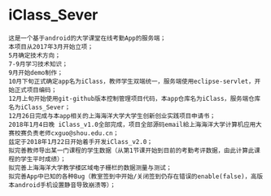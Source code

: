# iClass_Sever
	这是一个基于android的大学课堂在线考勤App的服务端；
	本项目从2017年3月开始立项；
	5月确定技术方向；
	7-9月学习技术知识；
	9月开始demo制作；
	10月下旬正式确定app名为iClass，教师学生双端统一，服务端使用eclipse-servlet，开始正式项目编码；
	12月上旬开始使用git-github版本控制管理项目代码，本app仓库名为iClass，服务端仓库名为iClass_Sever；
	12月26日完成与本app相关的上海海洋大学大学生创新创业实践项目申请书；
	2018年1月4日晚 iClass_v1.0全部完成，项目全部源码email給上海海洋大学计算机应用大赛校赛负责老师cxguo@shou.edu.cn；
	兹定于2018年1月22日开始着手开发iClass_v2.0；
	拟完善教师导出某一门课程的学生数据（从第1节课开始到目前的考勤考评数据，由此计算此课程的学生平时成绩）；
	拟完善上海海洋大学教学楼区域电子栅栏的数据测量与测试；
	拟完善App中已知的各种Bug（教室签到中开始/关闭签到仍存在错误的enable(false)，高版本android手机设置静音导致崩溃等）；
